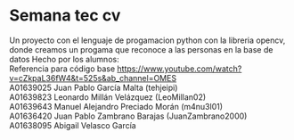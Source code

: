 # Semana tec cv
 Un proyecto con el lenguaje de progamacion python con la libreria opencv, donde creamos un progama que reconoce a las personas en la base de datos
 Hecho por los alumnos:\
 Referencia para código base https://www.youtube.com/watch?v=cZkpaL36fW4&t=525s&ab_channel=OMES \
 A01639025 Juan Pablo García Malta (tehjeipi)\
 A01639823 Leonardo Millán Velázquez (LeoMillan02)\
 A01639643 Manuel Alejandro Preciado Morán (m4nu3l01)\
 A01636420 Juan Pablo Zambrano Barajas (JuanZambrano2000)\
 A01638095 Abigail Velasco García

